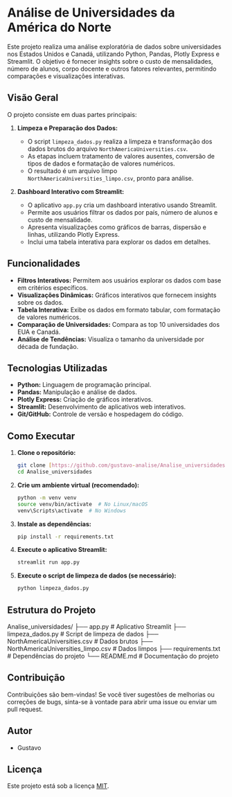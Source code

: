 # Análise de Universidades da América do Norte

Este projeto realiza uma análise exploratória de dados sobre universidades nos Estados Unidos e Canadá, utilizando Python, Pandas, Plotly Express e Streamlit. O objetivo é fornecer insights sobre o custo de mensalidades, número de alunos, corpo docente e outros fatores relevantes, permitindo comparações e visualizações interativas.

## Visão Geral

O projeto consiste em duas partes principais:

1.  **Limpeza e Preparação dos Dados:**
    * O script `limpeza_dados.py` realiza a limpeza e transformação dos dados brutos do arquivo `NorthAmericaUniversities.csv`.
    * As etapas incluem tratamento de valores ausentes, conversão de tipos de dados e formatação de valores numéricos.
    * O resultado é um arquivo limpo `NorthAmericaUniversities_limpo.csv`, pronto para análise.

2.  **Dashboard Interativo com Streamlit:**
    * O aplicativo `app.py` cria um dashboard interativo usando Streamlit.
    * Permite aos usuários filtrar os dados por país, número de alunos e custo de mensalidade.
    * Apresenta visualizações como gráficos de barras, dispersão e linhas, utilizando Plotly Express.
    * Inclui uma tabela interativa para explorar os dados em detalhes.

## Funcionalidades

* **Filtros Interativos:** Permitem aos usuários explorar os dados com base em critérios específicos.
* **Visualizações Dinâmicas:** Gráficos interativos que fornecem insights sobre os dados.
* **Tabela Interativa:** Exibe os dados em formato tabular, com formatação de valores numéricos.
* **Comparação de Universidades:** Compara as top 10 universidades dos EUA e Canadá.
* **Análise de Tendências:** Visualiza o tamanho da universidade por década de fundação.

## Tecnologias Utilizadas

* **Python:** Linguagem de programação principal.
* **Pandas:** Manipulação e análise de dados.
* **Plotly Express:** Criação de gráficos interativos.
* **Streamlit:** Desenvolvimento de aplicativos web interativos.
* **Git/GitHub:** Controle de versão e hospedagem do código.

## Como Executar

1.  **Clone o repositório:**
    ```bash
    git clone [https://github.com/gustavo-analise/Analise_universidades.git](https://github.com/gustavo-analise/Analise_universidades.git)
    cd Analise_universidades
    ```

2.  **Crie um ambiente virtual (recomendado):**
    ```bash
    python -m venv venv
    source venv/bin/activate  # No Linux/macOS
    venv\Scripts\activate  # No Windows
    ```

3.  **Instale as dependências:**
    ```bash
    pip install -r requirements.txt
    ```

4.  **Execute o aplicativo Streamlit:**
    ```bash
    streamlit run app.py
    ```

5.  **Execute o script de limpeza de dados (se necessário):**
    ```bash
    python limpeza_dados.py
    ```

## Estrutura do Projeto
Analise_universidades/
├── app.py                      # Aplicativo Streamlit
├── limpeza_dados.py            # Script de limpeza de dados
├── NorthAmericaUniversities.csv # Dados brutos
├── NorthAmericaUniversities_limpo.csv # Dados limpos
├── requirements.txt            # Dependências do projeto
└── README.md                   # Documentação do projeto

## Contribuição

Contribuições são bem-vindas! Se você tiver sugestões de melhorias ou correções de bugs, sinta-se à vontade para abrir uma issue ou enviar um pull request.

## Autor

* Gustavo

## Licença

Este projeto está sob a licença [MIT](https://opensource.org/licenses/MIT).
